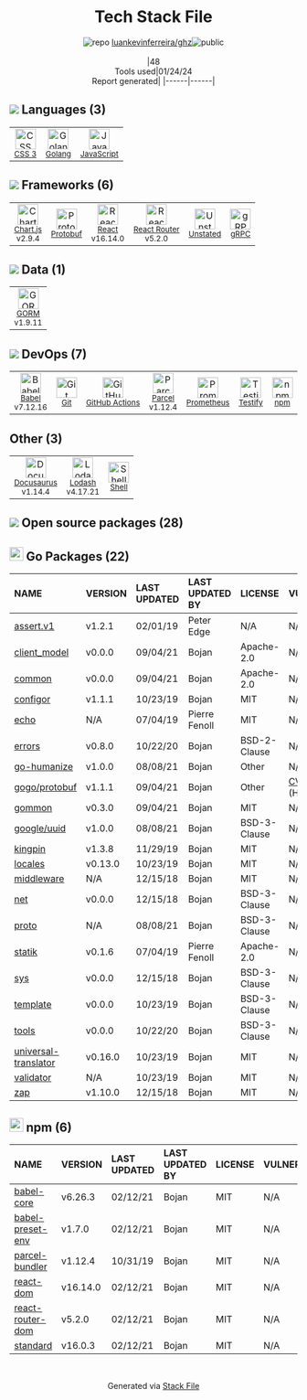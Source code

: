 <!--
&lt;--- Readme.md Snippet without images Start ---&gt;
## Tech Stack
luankevinferreira/ghz is built on the following main stack:

- [Golang](http://golang.org/) – Languages
- [React](https://reactjs.org/) – Javascript UI Libraries
- [JavaScript](https://developer.mozilla.org/en-US/docs/Web/JavaScript) – Languages
- [Lodash](https://lodash.com) – Javascript Utilities & Libraries
- [Prometheus](http://prometheus.io/) – Monitoring Tools
- [Babel](http://babeljs.io/) – JavaScript Compilers
- [React Router](https://github.com/rackt/react-router) – JavaScript Framework Components
- [Chart.js](http://www.chartjs.org/) – Charting Libraries
- [Protobuf](https://developers.google.com/protocol-buffers/) – Serialization Frameworks
- [Shell](https://en.wikipedia.org/wiki/Shell_script) – Shells
- [gRPC](https://grpc.io/) – Remote Procedure Call (RPC)
- [GORM](https://gorm.io/) – Object Relational Mapper (ORM)
- [Parcel](https://parceljs.org/) – JS Build Tools / JS Task Runners
- [Docusaurus](https://docusaurus.io/) – Documentation as a Service & Tools
- [Testify](https://github.com/stretchr/testify) – Go Testing
- [Unstated](https://github.com/jamiebuilds/unstated) – State Management Library
- [GitHub Actions](https://github.com/features/actions) – Continuous Integration

Full tech stack [here](/techstack.md)

&lt;--- Readme.md Snippet without images End ---&gt;

&lt;--- Readme.md Snippet with images Start ---&gt;
## Tech Stack
luankevinferreira/ghz is built on the following main stack:

- <img width='25' height='25' src='https://img.stackshare.io/service/1005/O6AczwfV_400x400.png' alt='Golang'/> [Golang](http://golang.org/) – Languages
- <img width='25' height='25' src='https://img.stackshare.io/service/1020/OYIaJ1KK.png' alt='React'/> [React](https://reactjs.org/) – Javascript UI Libraries
- <img width='25' height='25' src='https://img.stackshare.io/service/1209/javascript.jpeg' alt='JavaScript'/> [JavaScript](https://developer.mozilla.org/en-US/docs/Web/JavaScript) – Languages
- <img width='25' height='25' src='https://img.stackshare.io/service/2438/lodash.png' alt='Lodash'/> [Lodash](https://lodash.com) – Javascript Utilities & Libraries
- <img width='25' height='25' src='https://img.stackshare.io/service/2501/default_3cf1b307194b26782be5cb209d30360580ae5b3c.png' alt='Prometheus'/> [Prometheus](http://prometheus.io/) – Monitoring Tools
- <img width='25' height='25' src='https://img.stackshare.io/service/2739/-1wfGjNw.png' alt='Babel'/> [Babel](http://babeljs.io/) – JavaScript Compilers
- <img width='25' height='25' src='https://img.stackshare.io/service/3350/8261421.png' alt='React Router'/> [React Router](https://github.com/rackt/react-router) – JavaScript Framework Components
- <img width='25' height='25' src='https://img.stackshare.io/service/3866/_GD1-XrU_400x400.jpg' alt='Chart.js'/> [Chart.js](http://www.chartjs.org/) – Charting Libraries
- <img width='25' height='25' src='https://img.stackshare.io/service/4393/ma2jqJKH_400x400.png' alt='Protobuf'/> [Protobuf](https://developers.google.com/protocol-buffers/) – Serialization Frameworks
- <img width='25' height='25' src='https://img.stackshare.io/service/4631/default_c2062d40130562bdc836c13dbca02d318205a962.png' alt='Shell'/> [Shell](https://en.wikipedia.org/wiki/Shell_script) – Shells
- <img width='25' height='25' src='https://img.stackshare.io/service/4670/default_d811b0ac72205af84aca21f967594338580be913.png' alt='gRPC'/> [gRPC](https://grpc.io/) – Remote Procedure Call (RPC)
- <img width='25' height='25' src='https://img.stackshare.io/service/5194/default_c656a82cbf499a944563022a13ebbd62c9f3aa4b.png' alt='GORM'/> [GORM](https://gorm.io/) – Object Relational Mapper (ORM)
- <img width='25' height='25' src='https://img.stackshare.io/service/8054/fC6Wad-S_400x400.jpg' alt='Parcel'/> [Parcel](https://parceljs.org/) – JS Build Tools / JS Task Runners
- <img width='25' height='25' src='https://img.stackshare.io/service/8438/xyht_7gq_400x400.jpg' alt='Docusaurus'/> [Docusaurus](https://docusaurus.io/) – Documentation as a Service & Tools
- <img width='25' height='25' src='https://img.stackshare.io/service/8695/stretchr.png' alt='Testify'/> [Testify](https://github.com/stretchr/testify) – Go Testing
- <img width='25' height='25' src='https://img.stackshare.io/service/10015/Screen_Shot_2018-12-07_at_10.23.58_AM.png' alt='Unstated'/> [Unstated](https://github.com/jamiebuilds/unstated) – State Management Library
- <img width='25' height='25' src='https://img.stackshare.io/service/11563/actions.png' alt='GitHub Actions'/> [GitHub Actions](https://github.com/features/actions) – Continuous Integration

Full tech stack [here](/techstack.md)

&lt;--- Readme.md Snippet with images End ---&gt;
-->
<div align="center">

# Tech Stack File
![](https://img.stackshare.io/repo.svg "repo") [luankevinferreira/ghz](https://github.com/luankevinferreira/ghz)![](https://img.stackshare.io/public_badge.svg "public")
<br/><br/>
|48<br/>Tools used|01/24/24 <br/>Report generated|
|------|------|
</div>

## <img src='https://img.stackshare.io/languages.svg'/> Languages (3)
<table><tr>
  <td align='center'>
  <img width='36' height='36' src='https://img.stackshare.io/service/6727/css.png' alt='CSS 3'>
  <br>
  <sub><a href="https://developer.mozilla.org/en-US/docs/Web/CSS/CSS3">CSS 3</a></sub>
  <br>
  <sub></sub>
</td>

<td align='center'>
  <img width='36' height='36' src='https://img.stackshare.io/service/1005/O6AczwfV_400x400.png' alt='Golang'>
  <br>
  <sub><a href="http://golang.org/">Golang</a></sub>
  <br>
  <sub></sub>
</td>

<td align='center'>
  <img width='36' height='36' src='https://img.stackshare.io/service/1209/javascript.jpeg' alt='JavaScript'>
  <br>
  <sub><a href="https://developer.mozilla.org/en-US/docs/Web/JavaScript">JavaScript</a></sub>
  <br>
  <sub></sub>
</td>

</tr>
</table>

## <img src='https://img.stackshare.io/frameworks.svg'/> Frameworks (6)
<table><tr>
  <td align='center'>
  <img width='36' height='36' src='https://img.stackshare.io/service/3866/_GD1-XrU_400x400.jpg' alt='Chart.js'>
  <br>
  <sub><a href="http://www.chartjs.org/">Chart.js</a></sub>
  <br>
  <sub>v2.9.4</sub>
</td>

<td align='center'>
  <img width='36' height='36' src='https://img.stackshare.io/service/4393/ma2jqJKH_400x400.png' alt='Protobuf'>
  <br>
  <sub><a href="https://developers.google.com/protocol-buffers/">Protobuf</a></sub>
  <br>
  <sub></sub>
</td>

<td align='center'>
  <img width='36' height='36' src='https://img.stackshare.io/service/1020/OYIaJ1KK.png' alt='React'>
  <br>
  <sub><a href="https://reactjs.org/">React</a></sub>
  <br>
  <sub>v16.14.0</sub>
</td>

<td align='center'>
  <img width='36' height='36' src='https://img.stackshare.io/service/3350/8261421.png' alt='React Router'>
  <br>
  <sub><a href="https://github.com/rackt/react-router">React Router</a></sub>
  <br>
  <sub>v5.2.0</sub>
</td>

<td align='center'>
  <img width='36' height='36' src='https://img.stackshare.io/service/10015/Screen_Shot_2018-12-07_at_10.23.58_AM.png' alt='Unstated'>
  <br>
  <sub><a href="https://github.com/jamiebuilds/unstated">Unstated</a></sub>
  <br>
  <sub></sub>
</td>

<td align='center'>
  <img width='36' height='36' src='https://img.stackshare.io/service/4670/default_d811b0ac72205af84aca21f967594338580be913.png' alt='gRPC'>
  <br>
  <sub><a href="https://grpc.io/">gRPC</a></sub>
  <br>
  <sub></sub>
</td>

</tr>
</table>

## <img src='https://img.stackshare.io/databases.svg'/> Data (1)
<table><tr>
  <td align='center'>
  <img width='36' height='36' src='https://img.stackshare.io/service/5194/default_c656a82cbf499a944563022a13ebbd62c9f3aa4b.png' alt='GORM'>
  <br>
  <sub><a href="https://gorm.io/">GORM</a></sub>
  <br>
  <sub>v1.9.11</sub>
</td>

</tr>
</table>

## <img src='https://img.stackshare.io/devops.svg'/> DevOps (7)
<table><tr>
  <td align='center'>
  <img width='36' height='36' src='https://img.stackshare.io/service/2739/-1wfGjNw.png' alt='Babel'>
  <br>
  <sub><a href="http://babeljs.io/">Babel</a></sub>
  <br>
  <sub>v7.12.16</sub>
</td>

<td align='center'>
  <img width='36' height='36' src='https://img.stackshare.io/service/1046/git.png' alt='Git'>
  <br>
  <sub><a href="http://git-scm.com/">Git</a></sub>
  <br>
  <sub></sub>
</td>

<td align='center'>
  <img width='36' height='36' src='https://img.stackshare.io/service/11563/actions.png' alt='GitHub Actions'>
  <br>
  <sub><a href="https://github.com/features/actions">GitHub Actions</a></sub>
  <br>
  <sub></sub>
</td>

<td align='center'>
  <img width='36' height='36' src='https://img.stackshare.io/service/8054/fC6Wad-S_400x400.jpg' alt='Parcel'>
  <br>
  <sub><a href="https://parceljs.org/">Parcel</a></sub>
  <br>
  <sub>v1.12.4</sub>
</td>

<td align='center'>
  <img width='36' height='36' src='https://img.stackshare.io/service/2501/default_3cf1b307194b26782be5cb209d30360580ae5b3c.png' alt='Prometheus'>
  <br>
  <sub><a href="http://prometheus.io/">Prometheus</a></sub>
  <br>
  <sub></sub>
</td>

<td align='center'>
  <img width='36' height='36' src='https://img.stackshare.io/service/8695/stretchr.png' alt='Testify'>
  <br>
  <sub><a href="https://github.com/stretchr/testify">Testify</a></sub>
  <br>
  <sub></sub>
</td>

<td align='center'>
  <img width='36' height='36' src='https://img.stackshare.io/service/1120/lejvzrnlpb308aftn31u.png' alt='npm'>
  <br>
  <sub><a href="https://www.npmjs.com/">npm</a></sub>
  <br>
  <sub></sub>
</td>

</tr>
</table>

## Other (3)
<table><tr>
  <td align='center'>
  <img width='36' height='36' src='https://img.stackshare.io/service/8438/xyht_7gq_400x400.jpg' alt='Docusaurus'>
  <br>
  <sub><a href="https://docusaurus.io/">Docusaurus</a></sub>
  <br>
  <sub>v1.14.4</sub>
</td>

<td align='center'>
  <img width='36' height='36' src='https://img.stackshare.io/service/2438/lodash.png' alt='Lodash'>
  <br>
  <sub><a href="https://lodash.com">Lodash</a></sub>
  <br>
  <sub>v4.17.21</sub>
</td>

<td align='center'>
  <img width='36' height='36' src='https://img.stackshare.io/service/4631/default_c2062d40130562bdc836c13dbca02d318205a962.png' alt='Shell'>
  <br>
  <sub><a href="https://en.wikipedia.org/wiki/Shell_script">Shell</a></sub>
  <br>
  <sub></sub>
</td>

</tr>
</table>


## <img src='https://img.stackshare.io/group.svg' /> Open source packages (28)</h2>

## <img width='24' height='24' src='https://img.stackshare.io/service/21112/default_1346bbda8fe03e4dce5601323a3ca47a10c1ae36.png'/> Go Packages (22)

|NAME|VERSION|LAST UPDATED|LAST UPDATED BY|LICENSE|VULNERABILITIES|
|:------|:------|:------|:------|:------|:------|
|[assert.v1](https://pkg.go.dev/gopkg.in/go-playground/assert.v1)|v1.2.1|02/01/19|Peter Edge |N/A|N/A|
|[client_model](https://pkg.go.dev/github.com/prometheus/client_model)|v0.0.0|09/04/21|Bojan |Apache-2.0|N/A|
|[common](https://pkg.go.dev/github.com/prometheus/common)|v0.0.0|09/04/21|Bojan |Apache-2.0|N/A|
|[configor](https://pkg.go.dev/github.com/jinzhu/configor)|v1.1.1|10/23/19|Bojan |MIT|N/A|
|[echo](https://pkg.go.dev/github.com/labstack/echo)|N/A|07/04/19|Pierre Fenoll |MIT|N/A|
|[errors](https://pkg.go.dev/github.com/pkg/errors)|v0.8.0|10/22/20|Bojan |BSD-2-Clause|N/A|
|[go-humanize](https://pkg.go.dev/github.com/dustin/go-humanize)|v1.0.0|08/08/21|Bojan |Other|N/A|
|[gogo/protobuf](https://pkg.go.dev/github.com/gogo/protobuf)|v1.1.1|09/04/21|Bojan |Other|[CVE-2021-3121](https://github.com/advisories/GHSA-c3h9-896r-86jm) (High)|
|[gommon](https://pkg.go.dev/github.com/labstack/gommon)|v0.3.0|09/04/21|Bojan |MIT|N/A|
|[google/uuid](https://pkg.go.dev/github.com/google/uuid)|v1.0.0|08/08/21|Bojan |BSD-3-Clause|N/A|
|[kingpin](https://pkg.go.dev/github.com/alecthomas/kingpin)|v1.3.8|11/29/19|Bojan |MIT|N/A|
|[locales](https://pkg.go.dev/github.com/go-playground/locales)|v0.13.0|10/23/19|Bojan |MIT|N/A|
|[middleware](https://pkg.go.dev/github.com/labstack/echo/middleware)|N/A|12/15/18|Bojan |MIT|N/A|
|[net](https://pkg.go.dev/golang.org/x/net)|v0.0.0|12/15/18|Bojan |BSD-3-Clause|N/A|
|[proto](https://pkg.go.dev/github.com/golang/protobuf/proto)|N/A|08/08/21|Bojan |BSD-3-Clause|N/A|
|[statik](https://pkg.go.dev/github.com/rakyll/statik)|v0.1.6|07/04/19|Pierre Fenoll |Apache-2.0|N/A|
|[sys](https://pkg.go.dev/golang.org/x/sys)|v0.0.0|12/15/18|Bojan |BSD-3-Clause|N/A|
|[template](https://pkg.go.dev/github.com/alecthomas/template)|v0.0.0|10/23/19|Bojan |BSD-3-Clause|N/A|
|[tools](https://pkg.go.dev/golang.org/x/tools)|v0.0.0|10/22/20|Bojan |BSD-3-Clause|N/A|
|[universal-translator](https://pkg.go.dev/github.com/go-playground/universal-translator)|v0.16.0|10/23/19|Bojan |MIT|N/A|
|[validator](https://pkg.go.dev/github.com/go-playground/validator)|N/A|10/23/19|Bojan |MIT|N/A|
|[zap](https://pkg.go.dev/go.uber.org/zap)|v1.10.0|12/15/18|Bojan |MIT|N/A|


## <img width='24' height='24' src='https://img.stackshare.io/service/1120/lejvzrnlpb308aftn31u.png'/> npm (6)

|NAME|VERSION|LAST UPDATED|LAST UPDATED BY|LICENSE|VULNERABILITIES|
|:------|:------|:------|:------|:------|:------|
|[babel-core](https://www.npmjs.com/babel-core)|v6.26.3|02/12/21|Bojan |MIT|N/A|
|[babel-preset-env](https://www.npmjs.com/babel-preset-env)|v1.7.0|02/12/21|Bojan |MIT|N/A|
|[parcel-bundler](https://www.npmjs.com/parcel-bundler)|v1.12.4|10/31/19|Bojan |MIT|N/A|
|[react-dom](https://www.npmjs.com/react-dom)|v16.14.0|02/12/21|Bojan |MIT|N/A|
|[react-router-dom](https://www.npmjs.com/react-router-dom)|v5.2.0|02/12/21|Bojan |MIT|N/A|
|[standard](https://www.npmjs.com/standard)|v16.0.3|02/12/21|Bojan |MIT|N/A|

<br/>
<div align='center'>

Generated via [Stack File](https://github.com/marketplace/stack-file)
